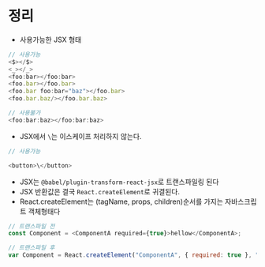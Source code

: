# 정리

- 사용가능한 JSX 형태

```js
// 사용가능
<$></$>
<_></_>
<foo:bar></foo:bar>
<foo.bar></foo.bar>
<foo.bar foo:bar="baz"></foo.bar>
<foo.bar.baz/></foo.bar.baz>

// 사용불가
<foo:bar:baz></foo:bar:baz>
```

- JSX에서 `\`는 이스케이프 처리하지 않는다.

```js
// 사용가능

<button>\</button>
```

- JSX는 `@babel/plugin-transform-react-jsx`로 트랜스파일링 된다
- JSX 반환값은 결국 `React.createElement`로 귀결된다.
- React.createElement는 (tagName, props, children)순서를 가지는 자바스크립트 객체형태다

```js
// 트랜스파일 전
const Component = <ComponentA required={true}>hellow</ComponentA>;

// 트랜스파일 후
var Component = React.createElement("ComponentA", { required: true }, "hellow");
```
